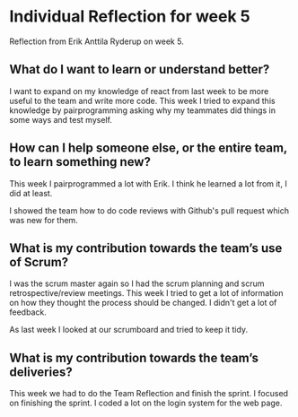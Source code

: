 # Individual Reflection for week 5
Reflection from Erik Anttila Ryderup on week 5.

## What do I want to learn or understand better?
I want to expand on my knowledge of react from last week to be more useful to
the team and write more code. This week I tried to expand this knowledge by
pairprogramming asking why my teammates did things in some ways and test myself. 

## How can I help someone else, or the entire team, to learn something new?
This week I pairprogrammed a lot with Erik. I think he learned a lot from it, I
did at least. 

I showed the team how to do code reviews with Github's pull request which was
new for them. 

## What is my contribution towards the team’s use of Scrum?
I was the scrum master again so I had the scrum planning and scrum
retrospective/review meetings. This week I tried to get a lot of information on
how they thought the process should be changed. I didn't get a lot of feedback. 

As last week I looked at our scrumboard and tried to keep it tidy. 

## What is my contribution towards the team’s deliveries?
This week we had to do the Team Reflection and finish the sprint. I focused on
finishing the sprint. I coded a lot on the login system for the web page. 
